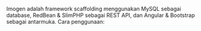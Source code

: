 Imogen adalah framework scaffolding menggunakan MySQL sebagai database, RedBean & SlimPHP sebagai REST API, dan Angular & Bootstrap sebagai antarmuka.
Cara penggunaan:
